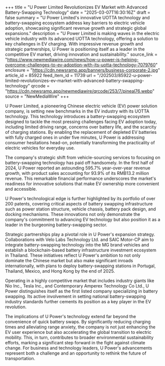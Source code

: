 +++
title = "U Power Limited Revolutionizes EV Market with Advanced Battery-Swapping Technology"
date = "2025-03-07T16:30:16Z"
draft = false
summary = "U Power Limited's innovative UOTTA technology and battery-swapping ecosystem address key barriers to electric vehicle adoption, showcasing significant revenue growth and strategic global expansions."
description = "U Power Limited is making waves in the electric vehicle industry with its advanced UOTTA technology, offering a solution to key challenges in EV charging. With impressive revenue growth and strategic partnerships, U Power is positioning itself as a leader in the competitive EV market, driving innovation and sustainability."
source_link = "https://www.newmediawire.com/news/how-u-power-is-helping-overcome-challenges-to-ev-adoption-with-its-uotta-technology-7079760"
enclosure = "https://cdn.newsramp.app/banners/business-corporate-2.jpg"
article_id = 85922
feed_item_id = 11739
url = "/202503/85922-u-power-limited-revolutionizes-ev-market-with-advanced-battery-swapping-technology"
qrcode = "https://cdn.newsramp.app/newmediawire/qrcode/253/7/pineal76.webp"
source = "NewMediaWire"
+++

<p>U Power Limited, a pioneering Chinese electric vehicle (EV) power solution company, is setting new benchmarks in the EV industry with its UOTTA technology. This technology introduces a battery-swapping ecosystem designed to tackle the most pressing challenges facing EV adoption today, including limited driving range, concerns over battery life, and the scarcity of charging stations. By enabling the replacement of depleted EV batteries with fully charged ones in under five minutes, U Power is addressing consumer hesitations head-on, potentially transforming the practicality of electric vehicles for everyday use.</p><p>The company's strategic shift from vehicle-sourcing services to focusing on battery-swapping technology has paid off handsomely. In the first half of 2024, U Power reported an astounding 595.7% year-over-year revenue growth, with product sales accounting for 93.9% of its RMB13.2 million revenue. This remarkable financial performance underscores the market's readiness for innovative solutions that make EV ownership more convenient and accessible.</p><p>U Power's technological edge is further highlighted by its portfolio of over 200 patents, covering critical aspects of battery swapping infrastructure such as power station structure, vehicle chassis, battery pack design, and docking mechanisms. These innovations not only demonstrate the company's commitment to advancing EV technology but also position it as a leader in the burgeoning battery-swapping sector.</p><p>Strategic partnerships play a pivotal role in U Power's expansion strategy. Collaborations with Velo Labs Technology Ltd. and SAIC Motor-CP aim to integrate battery-swapping technology into the MG brand vehicles and establish a blockchain-based battery infrastructure investment ecosystem in Thailand. These initiatives reflect U Power's ambition to not only dominate the Chinese market but also make significant inroads internationally, with plans to deploy battery-swapping stations in Portugal, Thailand, Mexico, and Hong Kong by the end of 2025.</p><p>Operating in a highly competitive market that includes industry giants like Nio Inc., Tesla Inc., and Contemporary Amperex Technology Co Ltd., U Power distinguishes itself as the first listed company specializing in battery swapping. Its active involvement in setting national battery-swapping industry standards further cements its position as a key player in the EV revolution.</p><p>The implications of U Power's technology extend far beyond the convenience of quick battery swaps. By significantly reducing charging times and alleviating range anxiety, the company is not just enhancing the EV user experience but also accelerating the global transition to electric mobility. This, in turn, contributes to broader environmental sustainability efforts, marking a significant step forward in the fight against climate change. For business and technology leaders, U Power's advancements represent both a challenge and an opportunity to rethink the future of transportation.</p>